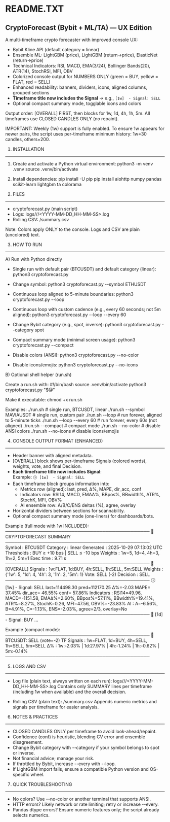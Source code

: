README.TXT
===========

CryptoForecast (Bybit + ML/TA) — UX Edition
-------------------------------------------
A multi-timeframe crypto forecaster with improved console UX:
- Bybit Kline API (default category = linear)
- Ensemble ML: LightGBM (price), LightGBM (return→price), ElasticNet (return→price)
- Technical Indicators: RSI, MACD, EMA(3/24), Bollinger Bands(20), ATR(14), StochRSI, MFI, OBV
- Colorized console output for NUMBERS ONLY (green = BUY, yellow = FLAT, red = SELL)
- Enhanced readability: banners, dividers, icons, aligned columns, grouped sections
- **Timeframe title now includes the Signal** → e.g., `[1w]  - Signal: SELL`
- Optional compact summary mode, togglable icons and colors

Output order: [OVERALL] FIRST, then blocks for 1w, 1d, 4h, 1h, 5m.
All timeframes use CLOSED CANDLES ONLY (no repaint).

IMPORTANT: Weekly (1w) support is fully enabled. To ensure 1w appears for newer pairs,
the script uses per-timeframe minimum history: 1w=30 candles, others=200.


1) INSTALLATION
---------------
1. Create and activate a Python virtual environment:
   python3 -m venv .venv
   source .venv/bin/activate

2. Install dependencies:
   pip install -U pip
   pip install aiohttp numpy pandas scikit-learn lightgbm ta colorama


2) FILES
--------
- cryptoforecast.py  (main script)
- Logs: logs/<scriptname>/<PAIR>/<YYYY-MM-DD_HH-MM-SS>.log
- Rolling CSV: <scriptname>/summary.csv

Note: Colors apply ONLY to the console. Logs and CSV are plain (uncolored) text.


3) HOW TO RUN
-------------
A) Run with Python directly

- Single run with default pair (BTCUSDT) and default category (linear):
  python3 cryptoforecast.py

- Change symbol:
  python3 cryptoforecast.py --symbol ETHUSDT

- Continuous loop aligned to 5-minute boundaries:
  python3 cryptoforecast.py --loop

- Continuous loop with custom cadence (e.g., every 60 seconds; not 5m aligned):
  python3 cryptoforecast.py --loop --every 60

- Change Bybit category (e.g., spot, inverse):
  python3 cryptoforecast.py --category spot

- Compact summary mode (minimal screen usage):
  python3 cryptoforecast.py --compact

- Disable colors (ANSI):
  python3 cryptoforecast.py --no-color

- Disable icons/emojis:
  python3 cryptoforecast.py --no-icons


B) Optional shell helper (run.sh)

Create a run.sh with:
  #!/bin/bash
  source .venv/bin/activate
  python3 cryptoforecast.py "$@"

Make it executable:
  chmod +x run.sh

Examples:
  ./run.sh                          # single run, BTCUSDT, linear
  ./run.sh --symbol MAVIAUSDT       # single run, custom pair
  ./run.sh --loop                   # run forever, aligned to 5-minute ticks
  ./run.sh --loop --every 60        # run forever, every 60s (not aligned)
  ./run.sh --compact                # compact mode
  ./run.sh --no-color               # disable ANSI colors
  ./run.sh --no-icons               # disable icons/emojis


4) CONSOLE OUTPUT FORMAT (ENHANCED)
-----------------------------------
- Header banner with aligned metadata.
- [OVERALL] block shows per-timeframe Signals (colored words), weights, vote, and final Decision.
- **Each timeframe title now includes Signal**:  
  Example: `🕒 [1w]  - Signal: SELL`
- Each timeframe block groups information into:
  * Metrics row (aligned): last, pred, Δ%, MAPE, dir_acc, conf
  * Indicators row: RSI14, MACD, EMAΔ%, BBpos%, BBwidth%, ATR%, StochK, MFI, OBV%
  * AI ensemble row: A/B/C/ENS deltas (%), agree, overlay
- Horizontal dividers between sections for scannability.
- Optional compact summary mode (one-liners) for dashboards/bots.

Example (full mode with 1w INCLUDED):
  ──────────────────────────────────────────────
                🚀 CRYPTOFORECAST SUMMARY
  ──────────────────────────────────────────────
  Symbol     : BTCUSDT
  Category   : linear
  Generated  : 2025-10-29 07:13:02 UTC
  Thresholds : BUY ≥ +10 bps | SELL ≤ -10 bps
  Weights    : 1w=5, 1d=4, 4h=3, 1h=2, 5m=1
  Exec time  : 9.71 s
  ──────────────────────────────────────────────
  🧭 [OVERALL]
  Signals    : 1w:FLAT, 1d:BUY, 4h:SELL, 1h:SELL, 5m:SELL
  Weights    : {'1w': 5, '1d': 4, '4h': 3, '1h': 2, '5m': 1}  Vote: SELL (-2)
  Decision   : SELL
  ──────────────────────────────────────────────
  🕒 [1w]  - Signal: SELL
  last=114498.30  pred=112170.25  Δ%=-2.03  MAPE= 37.45%  dir_acc= 46.55%  conf= 57.86%
  Indicators : RSI14=49.96, MACD=-1151.58, EMAΔ%=2.60%, BBpos%=57.11%, BBwidth%=19.41%, ATR%=8.27%, StochK=0.26, MFI=47.56, OBV%=-23.83%
  AI         : A=-6.56%, B=4.91%, C=-1.13%, ENS=-2.03%, agree=2/3, overlay=No
  ──────────────────────────────────────────────
  📅 [1d]  - Signal: BUY
  ...

Example (compact mode):
  ──────────────────────────────────────────────
  🧭 BTCUSDT: SELL (vote=-2)
  TF Signals : 1w=FLAT, 1d=BUY, 4h=SELL, 1h=SELL, 5m=SELL
  Δ%         : 1w:-2.03% | 1d:27.97% | 4h:-1.24% | 1h:-0.62% | 5m:-0.14%
  ──────────────────────────────────────────────


5) LOGS AND CSV
----------------
- Log file (plain text, always written on each run):
  logs/<scriptname>/<PAIR>/<YYYY-MM-DD_HH-MM-SS>.log
  Contains only SUMMARY lines per timeframe (including 1w when available) and the overall decision.

- Rolling CSV (plain text):
  <scriptname>/summary.csv
  Appends numeric metrics and signals per timeframe for easier analysis.


6) NOTES & PRACTICES
--------------------
- CLOSED CANDLES ONLY per timeframe to avoid look-ahead/repaint.
- Confidence (conf) is heuristic, blending CV error and ensemble disagreement.
- Change Bybit category with --category if your symbol belongs to spot or inverse.
- Not financial advice; manage your risk.
- If throttled by Bybit, increase --every with --loop.
- If LightGBM import fails, ensure a compatible Python version and OS-specific wheel.

7) QUICK TROUBLESHOOTING
------------------------
- No colors? Use --no-color or another terminal that supports ANSI.
- HTTP errors? Likely network or rate limiting; retry or increase --every.
- Pandas dtype errors? Ensure numeric features only; the script already selects numerics.

